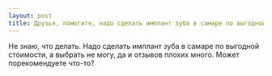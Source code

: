 ```yaml
---
layout: post 
title: Друзья, помогите, надо сделать имплант зуба в самаре по выгодной стоимости 
--- 
```

Не знаю, что делать. Надо сделать имплант зуба в самаре по выгодной стоимости, а выбрать не могу, да и отзывов плохих много. Может порекомендуете что-то?